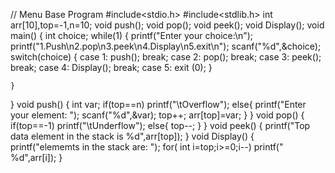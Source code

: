 // Menu Base Program
#include<stdio.h>
#include<stdlib.h>
int arr[10],top=-1,n=10;
void push();
void pop();
void peek();
void Display();
void main()
{
    int choice;
    while(1)
    {
        printf("Enter your choice:\n");
        printf("1.Push\n2.pop\n3.peek\n4.Display\n5.exit\n");
        scanf("%d",&choice);
        switch(choice)
        {
            case 1:
            push();
            break;
            case 2:
            pop();
            break;
            case 3:
            peek();
            break;
            case 4:
            Display();
            break;
            case 5:
            exit (0);
        }

    }
}
void push()
{
    int var;
    if(top==n)
    printf("\tOverflow");
    else{
        printf("Enter your element: ");
        scanf("%d",&var);
        top++;
        arr[top]=var;
    }
}
void pop()
{
    if(top==-1)
    printf("\tUnderflow");
    else{
        top--;
    }
}
void peek()
{
    printf("Top data element in the stack is %d",arr[top]);
}
void Display()
{
    printf("elememts in the stack are: ");
    for( int i=top;i>=0;i--)
    printf(" %d",arr[i]);
}

